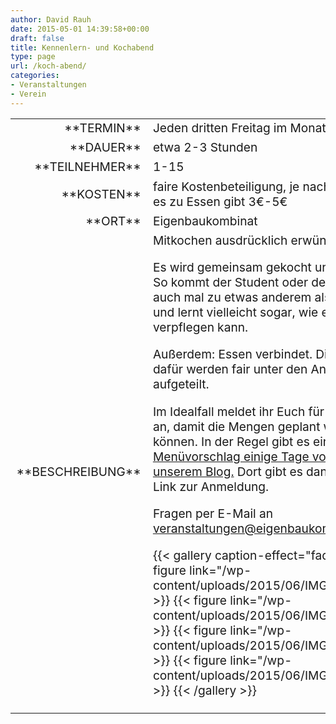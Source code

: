 ```yaml
---
author: David Rauh
date: 2015-05-01 14:39:58+00:00
draft: false
title: Kennenlern- und Kochabend
type: page
url: /koch-abend/
categories:
- Veranstaltungen
- Verein
---
```


<table >
<tbody style="font-size: 1.2em;" >
<tr >

<td style="width: 20%; text-align: right;" >**TERMIN**
</td>

<td style="text-align: left;" >Jeden dritten Freitag im Monat
</td>
</tr>
<tr >

<td style="width: 20%; text-align: right;" >**DAUER**
</td>

<td style="text-align: left;" >etwa 2-3 Stunden
</td>
</tr>
<tr >

<td style="width: 20%; text-align: right;" >**TEILNEHMER**
</td>

<td style="text-align: left;" >1-15
</td>
</tr>
<tr >

<td style="width: 20%; text-align: right;" >**KOSTEN**
</td>

<td style="text-align: left;" >faire Kostenbeteiligung, je nach dem was es zu Essen gibt 3€-5€
</td>
</tr>
<tr >

<td style="width: 20%; text-align: right;" >**ORT**
</td>

<td style="text-align: left;" >Eigenbaukombinat
</td>
</tr>
<tr >

<td style="width: 20%; text-align: right;" >**BESCHREIBUNG**
</td>

<td style="text-align: left;" >Mitkochen ausdrücklich erwünscht!

Es wird gemeinsam gekocht und gegessen. So kommt der Student oder der Holzwurm auch mal zu etwas anderem als TK-Pizza und lernt vielleicht sogar, wie er sich selber verpflegen kann.

Außerdem: Essen verbindet. Die Kosten dafür werden fair unter den Anwesenden aufgeteilt.

Im Idealfall meldet ihr Euch für das kochen an, damit die Mengen geplant werden können. In der Regel gibt es ein [Menüvorschlag einige Tage vorher in unserem Blog.](/tag/kochabend/) Dort gibt es dann auch den Link zur Anmeldung.

Fragen per E-Mail an [veranstaltungen@eigenbaukombinat.de](mailto:veranstaltungen@eigenbaukombinat.de)


{{< gallery caption-effect="fade" >}}
  {{< figure link="/wp-content/uploads/2015/06/IMG_84492.jpg" >}}
{{< figure link="/wp-content/uploads/2015/06/IMG_84489.jpg" >}}
{{< figure link="/wp-content/uploads/2015/06/IMG_84504.jpg" >}}
{{< figure link="/wp-content/uploads/2015/06/IMG_84496.jpg" >}}
{{< /gallery >}}
</td>
</tr>
</tbody>
</table>
